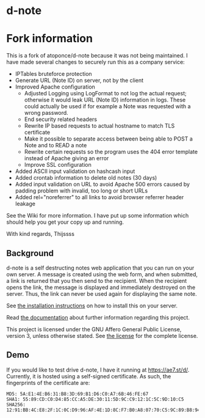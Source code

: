 d-note
======

Fork information
================
This is a fork of atoponce/d-note because it was not being maintained.
I have made several changes to securely run this as a company service:

 - IPTables bruteforce protection
 - Generate URL (Note ID) on server, not by the client
 - Improved Apache configuration
   - Adjusted Logging using LogFormat to not log the actual request; otherwise it would leak URL (Note ID) information in logs.
     These could actually be used if for example a Note was requested with a wrong password.
   - End security related headers
   - Rewrite IP based requests to actual hostname to match TLS certificate
   - Make it possible to separate access between being able to POST a Note and to READ a note
   - Rewrite certain requests so the program uses the 404 error template instead of Apache giving an error
   - Improve SSL configuration
 - Added ASCII input validation on hashcash input
 - Added crontab information to delete old notes (30 days)
 - Added input validation on URL to avoid Apache 500 errors caused by padding problem with invalid, too long or short URLs
 - Added rel="noreferrer" to all links to avoid browser referrer header leakage

See the Wiki for more information. I have put up some information which should help you get your copy up and running.

 With kind regards,
     Thijssss

Background
----------

d-note is a self destructing notes web application that you can run on your own
server. A message is created using the web form, and when submitted, a link is
returned that you then send to the recipient. When the recipient opens the
link, the message is displayed and immediately destroyed on the server. Thus,
the link can never be used again for displaying the same note.

See [the installation instructions](/INSTALL.md) on how to install this on your
server.

Read [the documentation](/doc) about further information regarding this
project.

This project is licensed under the GNU Affero General Public License, version 3,
unless otherwise stated. See [the license](LICENSE.md) for the complete license.

Demo
----

If you would like to test drive d-note, I have it running at https://ae7.st/d/.
Currently, it is hosted using a self-signed certificate. As such, the
fingerprints of the certificate are:

    MD5: 5A:E1:4E:B6:31:B8:3D:69:B1:D6:C0:A7:6B:46:FE:67
    SHA1: 55:89:CD:C0:D4:85:CC:A5:DE:30:11:5D:9C:C9:12:1C:5C:9D:10:C5
    SHA256: 12:91:BB:4C:E8:2F:1C:0C:D9:96:AF:4E:1D:8C:F7:B0:A8:07:70:C5:9C:89:B8:94:EE:E2:2A:D6:19:43:17:A4
